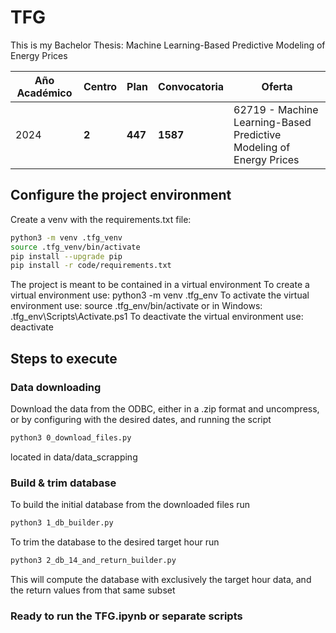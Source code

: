 # TFG

This is my Bachelor Thesis: Machine Learning-Based Predictive Modeling of Energy Prices

| Año Académico | Centro      | Plan          | Convocatoria   | Oferta                                                              |
| --------------- | ----------- | ------------- | -------------- | ------------------------------------------------------------------- |
| 2024            | **2** | **447** | **1587** | 62719 - Machine Learning-Based Predictive Modeling of Energy Prices |

## Configure the project environment

Create a venv with the requirements.txt file:

```bash
python3 -m venv .tfg_venv
source .tfg_venv/bin/activate
pip install --upgrade pip
pip install -r code/requirements.txt
```

The project is meant to be contained in a virtual environment
To create a virtual environment use: python3 -m venv .tfg_env
To activate the virtual environment use: source .tfg_env/bin/activate
    or in Windows: .tfg_env\Scripts\Activate.ps1
To deactivate the virtual environment use: deactivate

## Steps to execute

### Data downloading

Download the data from the ODBC, either in a .zip format and uncompress, or by configuring with the desired dates, and running the script

```bash
python3 0_download_files.py
```

located in data/data_scrapping

### Build & trim database

To build the initial database from the downloaded files run

```bash
python3 1_db_builder.py
```

To trim the database to the desired target hour run

```bash
python3 2_db_14_and_return_builder.py
```

This will compute the database with exclusively the target hour data, and the return values from that same subset

### Ready to run the TFG.ipynb or separate scripts
